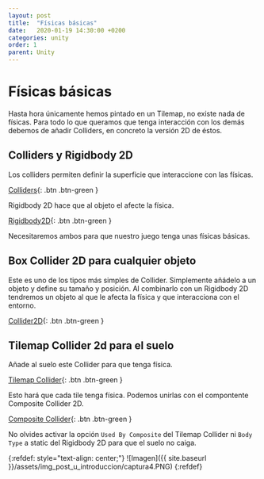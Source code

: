 ```yaml
---
layout: post
title:  "Físicas básicas"
date:   2020-01-19 14:30:00 +0200
categories: unity
order: 1
parent: Unity
---
```


# Físicas básicas

Hasta hora únicamente hemos pintado en un Tilemap, no existe nada de físicas. Para todo lo que queramos que tenga interacción con los demás debemos de añadir Colliders, en concreto la versión 2D de éstos.

## Colliders y Rigidbody 2D

Los colliders permiten definir la superficie que interaccione con las físicas.

[Colliders](https://docs.unity3d.com/es/530/Manual/CollidersOverview.html){: .btn .btn-green }

Rigidbody 2D hace que al objeto el afecte la física.

[Rigidbody2D](https://docs.unity3d.com/es/530/Manual/class-Rigidbody2D.html){: .btn .btn-green }

Necesitaremos ambos para que nuestro juego tenga unas físicas básicas.

## Box Collider 2D para cualquier objeto

Este es uno de los tipos más simples de Collider. Simplemente añádelo a un objeto y define su tamaño y posición. Al combinarlo con un Rigidbody 2D tendremos un objeto al que le afecta la física y que interacciona con el entorno.

[Collider2D](https://docs.unity3d.com/es/530/Manual/Collider2D.html){: .btn .btn-green }

## Tilemap Collider 2d para el suelo

Añade al suelo este Collider para que tenga física.

[Tilemap Collider](https://docs.unity3d.com/Manual/class-TilemapCollider2D.html){: .btn .btn-green }

Esto hará que cada tile tenga física. Podemos unirlas con el compontente Composite Collider 2D.

[Composite Collider](https://docs.unity3d.com/Manual/class-CompositeCollider2D.html){: .btn .btn-green }

No olvides activar la opción `Used By Composite` del Tilemap Collider ni `Body Type` a static del Rigidbody 2D para que el suelo no caiga.

{:refdef: style="text-align: center;"}
![Imagen]({{ site.baseurl }}/assets/img_post_u_introduccion/captura4.PNG)
{:refdef}
